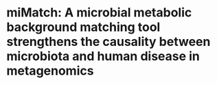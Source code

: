 # miMatch: A microbial metabolic background matching tool strengthens the causality between microbiota and human disease in metagenomics

